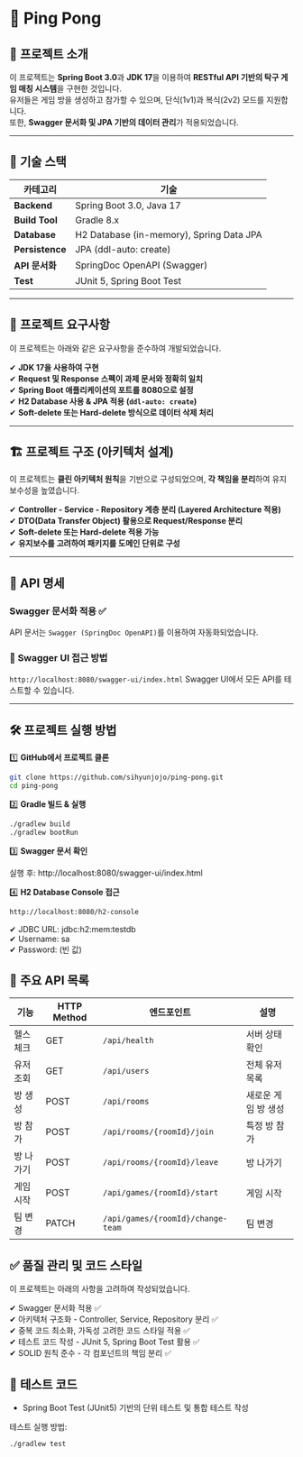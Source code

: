 # 🏓 Ping Pong

## 📌 프로젝트 소개
이 프로젝트는 **Spring Boot 3.0**과 **JDK 17**을 이용하여 **RESTful API 기반의 탁구 게임 매칭 시스템**을 구현한 것입니다.  
유저들은 게임 방을 생성하고 참가할 수 있으며, 단식(1v1)과 복식(2v2) 모드를 지원합니다.  
또한, **Swagger 문서화 및 JPA 기반의 데이터 관리**가 적용되었습니다.

---

## 🚀 **기술 스택**
| 카테고리 | 기술 |
|----------|----------------|
| **Backend** | Spring Boot 3.0, Java 17 |
| **Build Tool** | Gradle 8.x |
| **Database** | H2 Database (in-memory), Spring Data JPA |
| **Persistence** | JPA (ddl-auto: create) |
| **API 문서화** | SpringDoc OpenAPI (Swagger) |
| **Test** | JUnit 5, Spring Boot Test |

---

## 📜 **프로젝트 요구사항**
이 프로젝트는 아래와 같은 요구사항을 준수하여 개발되었습니다.

✔ **JDK 17을 사용하여 구현**  
✔ **Request 및 Response 스펙이 과제 문서와 정확히 일치**  
✔ **Spring Boot 애플리케이션의 포트를 8080으로 설정**  
✔ **H2 Database 사용 & JPA 적용 (`ddl-auto: create`)**  
✔ **Soft-delete 또는 Hard-delete 방식으로 데이터 삭제 처리**

---

## 🏗 **프로젝트 구조 (아키텍처 설계)**
이 프로젝트는 **클린 아키텍처 원칙**을 기반으로 구성되었으며, **각 책임을 분리**하여 유지보수성을 높였습니다.

✔ **Controller - Service - Repository 계층 분리 (Layered Architecture 적용)**  
✔ **DTO(Data Transfer Object) 활용으로 Request/Response 분리**  
✔ **Soft-delete 또는 Hard-delete 적용 가능**  
✔ **유지보수를 고려하여 패키지를 도메인 단위로 구성**

---

## 📜 **API 명세**
### **Swagger 문서화 적용** ✅
API 문서는 `Swagger (SpringDoc OpenAPI)`를 이용하여 자동화되었습니다.

### 📌 **Swagger UI 접근 방법**
```http://localhost:8080/swagger-ui/index.html```
Swagger UI에서 모든 API를 테스트할 수 있습니다.

---

## 🛠 **프로젝트 실행 방법**
1️⃣ **GitHub에서 프로젝트 클론**
```bash
git clone https://github.com/sihyunjojo/ping-pong.git
cd ping-pong
```
2️⃣ **Gradle 빌드 & 실행**

```bash
./gradlew build
./gradlew bootRun
```

3️⃣ **Swagger 문서 확인**

실행 후: http://localhost:8080/swagger-ui/index.html

4️⃣ **H2 Database Console 접근**

```bash
http://localhost:8080/h2-console
```
✔ JDBC URL: jdbc:h2:mem:testdb  
✔ Username: sa  
✔ Password: (빈 값)  

## 📌 주요 API 목록

| 기능       | HTTP Method | 엔드포인트                      | 설명            |
|------------|------------|---------------------------------|-----------------|
| 헬스체크   | GET        | `/api/health`                   | 서버 상태 확인  |
| 유저 조회 | GET        | `/api/users`                    | 전체 유저 목록  |
| 방 생성   | POST       | `/api/rooms`                    | 새로운 게임 방 생성 |
| 방 참가   | POST       | `/api/rooms/{roomId}/join`      | 특정 방 참가    |
| 방 나가기 | POST       | `/api/rooms/{roomId}/leave`     | 방 나가기       |
| 게임 시작 | POST       | `/api/games/{roomId}/start`     | 게임 시작       |
| 팀 변경   | PATCH      | `/api/games/{roomId}/change-team` | 팀 변경        |

## ✅ 품질 관리 및 코드 스타일
이 프로젝트는 아래의 사항을 고려하여 작성되었습니다.

✔ Swagger 문서화 적용 ✅  
✔ 아키텍처 구조화 - Controller, Service, Repository 분리 ✅  
✔ 중복 코드 최소화, 가독성 고려한 코드 스타일 적용 ✅  
✔ 테스트 코드 작성 - JUnit 5, Spring Boot Test 활용 ✅  
✔ SOLID 원칙 준수 - 각 컴포넌트의 책임 분리 ✅  

## 🧪 테스트 코드
- Spring Boot Test (JUnit5) 기반의 단위 테스트 및 통합 테스트 작성

테스트 실행 방법:

```bash
./gradlew test
```
